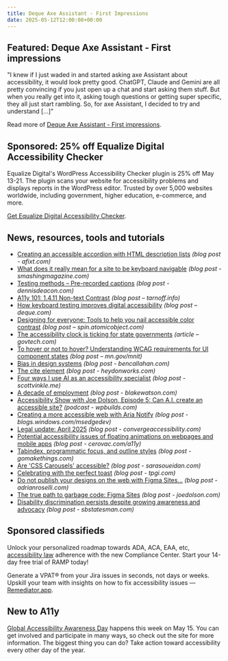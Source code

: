 ```yaml
---
title: Deque Axe Assistant - First Impressions
date: 2025-05-12T12:00:08+00:00
---
```


## Featured: Deque Axe Assistant - First impressions

"I knew if I just waded in and started asking axe Assistant about accessibility, it would look pretty good. ChatGPT, Claude and Gemini are all pretty convincing if you just open up a chat and start asking them stuff. But when you really get into it, asking tough questions or getting super specific, they all just start rambling. So, for axe Assistant, I decided to try and understand [...]"

Read more of [Deque Axe Assistant - First impressions](https://www.craigabbott.co.uk/blog/deque-axe-assistant-first-impressions/).

## Sponsored: 25% off Equalize Digital Accessibility Checker

Equalize Digital's WordPress Accessibility Checker plugin is 25% off May 13-21. The plugin scans your website for accessibility problems and displays reports in the WordPress editor. Trusted by over 5,000 websites worldwide, including government, higher education, e-commerce, and more.

[Get Equalize Digital Accessibility Checker](https://equalizedigital.com/accessibility-checker/?utm_source=a11yweekly&utm_medium=sponsored).

## News, resources, tools and tutorials

- [Creating an accessible accordion with HTML description lists](https://afixt.com/creating-an-accessible-accordion-with-html-description-lists/) *(blog post - afixt.com)*
- [What does it really mean for a site to be keyboard navigable](https://www.smashingmagazine.com/2025/04/what-mean-site-be-keyboard-navigable/) *(blog post - smashingmagazine.com)*
- [Testing methods – Pre-recorded captions](https://www.dennisdeacon.com/web/accessibility/testing-methods-pre-recorded-captions/) *(blog post - dennisdeacon.com)*
- [A11y 101: 1.4.11 Non-text Contrast](https://tarnoff.info/2025/04/28/a11y-101-1-4-11-non-text-contrast/) *(blog post – tarnoff.info)*
- [How keyboard testing improves digital accessibility](https://www.deque.com/blog/how-keyboard-testing-improves-digital-accessibility/) *(blog post – deque.com)*
- [Designing for everyone: Tools to help you nail accessible color contrast](https://spin.atomicobject.com/accessible-color-contrast/) *(blog post – spin.atomicobject.com)*
- [The accessibility clock is ticking for state governments](https://www.govtech.com/gov-experience/the-accessibility-clock-is-ticking-for-state-governments) *(article – govtech.com)*
- [To hover or not to hover? Understanding WCAG requirements for UI component states](https://mn.gov/mnit/media/blog/?id=38-680276) *(blog post – mn.gov/mnit)*
- [Bias in design systems](https://bencallahan.com/bias-in-design-systems) *(blog post - bencallahan.com)*
- [The cite element](https://heydonworks.com/article/the-cite-element/) *(blog post - heydonworks.com)*
- [Four ways I use AI as an accessibility specialist](https://scottvinkle.me/blogs/work/4-ways-i-use-ai-as-an-accessibility-specialist) *(blog post - scottvinkle.me)*
- [A decade of employment](https://blakewatson.com/journal/a-decade-of-employment/) *(blog post - blakewatson.com)*
- [Accessibility Show with Joe Dolson, Episode 5: Can A.I. create an accessible site?](https://wpbuilds.com/accessibility/5/) *(podcast - wpbuilds.com)*
- [Creating a more accessible web with Aria Notify](https://blogs.windows.com/msedgedev/2025/05/05/creating-a-more-accessible-web-with-aria-notify/) *(blog post - blogs.windows.com/msedgedev)*
- [Legal update: April 2025](https://convergeaccessibility.com/2025/05/05/legal-update-april-2025/) *(blog post - convergeaccessibility.com)*
- [Potential accessibility issues of floating animations on webpages and mobile apps](https://cerovac.com/a11y/2025/05/potential-accessibility-issues-of-floating-animations-on-webpages-and-mobile-apps/) *(blog post - cerovac.com/a11y)*
- [Tabindex, programmatic focus, and outline styles](https://gomakethings.com/tabindex-programmatic-focus-and-outline-styles/) *(blog post - gomakethings.com)*
- [Are 'CSS Carousels' accessible?](https://www.sarasoueidan.com/blog/css-carousels-accessibility/) *(blog post - sarasoueidan.com)*
- [Celebrating with the perfect toast](https://www.tpgi.com/celebrating-with-the-perfect-toast/) *(blog post - tpgi.com)*
- [Do not publish your designs on the web with Figma Sites…](https://adrianroselli.com/2025/05/do-not-publish-your-designs-on-the-web-with-figma-sites.html) *(blog post - adrianroselli.com)*
- [The true path to garbage code: Figma Sites](https://www.joedolson.com/2025/05/the-true-path-to-garbage-code-figma-sites/) *(blog post - joedolson.com)*
- [Disability discrimination persists despite growing awareness and advocacy](https://sbstatesman.com/136587/news/disability-discrimination-persists-despite-growing-awareness-and-advocacy/) *(blog post - sbstatesman.com)*

## Sponsored classifieds

Unlock your personalized roadmap towards ADA, ACA, EAA, etc, [accessibility law](https://accessibleweb.com/pricing/?utm_source=a11y_weekly&utm_medium=ad&utm_campaign=a11y_top_ad) adherence with the new Compliance Center. Start your 14-day free trial of RAMP today!

Generate a VPAT® from your Jira issues in seconds, not days or weeks. Upskill your team with insights on how to fix accessibility issues — [Remediator.app](https://remediator.app).

## New to A11y

[Global Accessibility Awareness Day](https://accessibility.day) happens this week on May 15. You can get involved and participate in many ways, so check out the site for more information. The biggest thing you can do? Take action toward accessibility every other day of the year.
